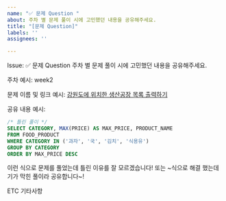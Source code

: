 ```yaml
---
name: "✅ 문제 Question "
about: 주차 별 문제 풀이 시에 고민했던 내용을 공유해주세요.
title: "[문제 Question]"
labels: ''
assignees: ''

---
```


Issue:  ✅ 문제 Question
주차 별 문제 풀이 시에 고민했던 내용을 공유해주세요.

주차
예시:
week2

문제 이름 및 링크
예시:
[강원도에 위치한 생산공장 목록 출력하기](https://school.programmers.co.kr/learn/courses/30/lessons/131112)

공유 내용
예시:
```sql
/* 틀린 풀이 */ 
SELECT CATEGORY, MAX(PRICE) AS MAX_PRICE, PRODUCT_NAME
FROM FOOD_PRODUCT
WHERE CATEGORY IN ('과자', '국', '김치', '식용유')
GROUP BY CATEGORY
ORDER BY MAX_PRICE DESC
```
이런 식으로 문제를 풀었는데 틀린 이유를 잘 모르겠습니다! 
또는
~식으로 해결 했는데 기가 막힌 풀이라 공유합니다~!

ETC
기타사항
